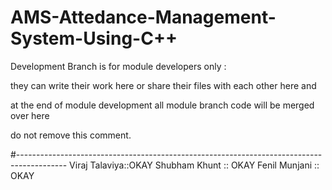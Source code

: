 # AMS-Attedance-Management-System-Using-C++

Development Branch is for module developers only :

they can write their work here or share their files with each other here and

at the end of module development all module branch code will be merged over here

do not remove this comment.

#------------------------------------------------------------------------------------------
Viraj Talaviya::OKAY
Shubham Khunt :: OKAY
Fenil Munjani :: OKAY
